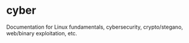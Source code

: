 # cyber
Documentation for Linux fundamentals, cybersecurity, crypto/stegano, web/binary exploitation, etc.
